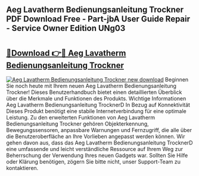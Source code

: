 ## Aeg Lavatherm Bedienungsanleitung Trockner PDF Download Free - Part-jbA User Guide Repair - Service Owner Edition UNg03

# <h2><a href="http://df4ohs6.blite.top/?on=Aeg+Lavatherm+Bedienungsanleitung+Trockner">🔗Download 👉🔴 Aeg Lavatherm Bedienungsanleitung Trockner</a></h2>

[![Aeg Lavatherm Bedienungsanleitung Trockner new download](https://i.imgur.com/lujVjoI.png)](http://df4ohs6.blite.top/?on=Aeg+Lavatherm+Bedienungsanleitung+Trockner)
Beginnen Sie noch heute mit Ihrem neuen Aeg Lavatherm Bedienungsanleitung Trockner! Dieses Benutzerhandbuch bietet einen detaillierten Überblick über die Merkmale und Funktionen des Produkts. Wichtige Informationen Aeg Lavatherm Bedienungsanleitung TrocknerD In Bezug auf Konnektivität Dieses Produkt benötigt eine stabile Internetverbindung für eine optimale Leistung. Zu den erweiterten Funktionen von Aeg Lavatherm Bedienungsanleitung Trockner gehören Objekterkennung, Bewegungssensoren, anpassbare Warnungen und Fernzugriff, die alle über die Benutzeroberfläche an Ihre Vorlieben angepasst werden können. Wir gehen davon aus, dass das Aeg Lavatherm Bedienungsanleitung TrocknerD eine umfassende und leicht verständliche Ressource auf Ihrem Weg zur Beherrschung der Verwendung Ihres neuen Gadgets war. Sollten Sie Hilfe oder Klärung benötigen, zögern Sie bitte nicht, unser Support-Team zu kontaktieren.
